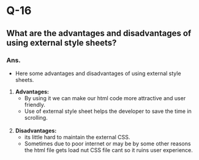 # Q-16

## What are the advantages and disadvantages of using external style sheets?

### Ans.

- Here some advantages and disadvantages of using external style sheets.

1. **Advantages:**
    - By using it we can make our html code more attractive and user friendly.
    - Use of external style sheet helps the developer to save the time in scrolling.
    <br>
2. **Disadvantages:**
    - its little hard to maintain the external CSS.
    - Sometimes due to poor internet or may be by some other reasons the html file gets load nut CSS file cant so it ruins user experience.